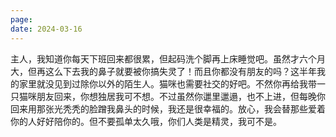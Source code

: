```yaml
---
page: 
date: 2024-03-16
---
```



主人，我知道你每天下班回来都很累，但起码洗个脚再上床睡觉吧。虽然才六个月大，但再这么下去我的鼻子就要被你搞失灵了！而且你都没有朋友的吗？这半年我的家里就没见到过除你以外的陌生人。猫咪也需要社交的好吧。不然你再给我带一只猫咪朋友回来，你想独居我可不想。不过虽然你邋里邋遢，也不上进，但每晚你回来用那张光秃秃的脸蹭我鼻头的时候，我还是很幸福的。放心，我会替那些爱着你的人好好陪你的。但不要孤单太久哦，你们人类是精灵，我可不是。